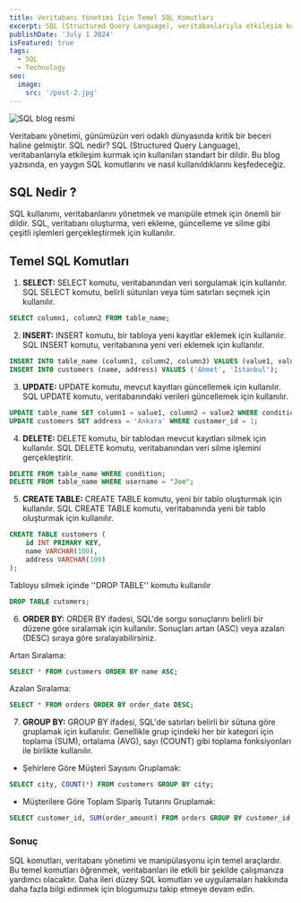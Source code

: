 ```yaml
---
title: Veritabanı Yönetimi İçin Temel SQL Komutları
excerpt: SQL (Structured Query Language), veritabanlarıyla etkileşim kurmak için kullanılan bir dildir. Veritabanı yönetimi ve veri manipülasyonu için standart bir dil olarak kabul edilir. SQL, veri sorgulama, veri ekleme, güncelleme ve silme gibi çeşitli işlemleri gerçekleştirmek için kullanılır.
publishDate: 'July 1 2024'
isFeatured: true
tags:
  - SQL
  - Technology
seo:
  image:
    src: '/post-2.jpg'
---
```


![SQL blog resmi](/post-2.jpg)


Veritabanı yönetimi, günümüzün veri odaklı dünyasında kritik bir beceri haline gelmiştir. SQL nedir? SQL (Structured Query Language), veritabanlarıyla etkileşim kurmak için kullanılan standart bir dildir. Bu blog yazısında, en yaygın SQL komutlarını ve nasıl kullanıldıklarını keşfedeceğiz.

## SQL Nedir ?

SQL kullanımı, veritabanlarını yönetmek ve manipüle etmek için önemli bir dildir. SQL, veritabanı oluşturma, veri ekleme, güncelleme ve silme gibi çeşitli işlemleri gerçekleştirmek için kullanılır.

## Temel SQL Komutları

1. **SELECT:** SELECT komutu, veritabanından veri sorgulamak için kullanılır. SQL SELECT komutu, belirli sütunları veya tüm satırları seçmek için kullanılır.

```sql
SELECT column1, column2 FROM table_name;

```

2. **INSERT:** INSERT komutu, bir tabloya yeni kayıtlar eklemek için kullanılır. SQL INSERT komutu, veritabanına yeni veri eklemek için kullanılır.

```sql
INSERT INTO table_name (column1, column2, column3) VALUES (value1, value2, value3);
INSERT INTO customers (name, address) VALUES ('Ahmet', 'İstanbul');


```

3. **UPDATE:** UPDATE komutu, mevcut kayıtları güncellemek için kullanılır. SQL UPDATE komutu, veritabanındaki verileri güncellemek için kullanılır.

```sql
UPDATE table_name SET column1 = value1, column2 = value2 WHERE condition;
UPDATE customers SET address = 'Ankara' WHERE customer_id = 1;

```

4. **DELETE:** DELETE komutu, bir tablodan mevcut kayıtları silmek için kullanılır. SQL DELETE komutu, veritabanından veri silme işlemini gerçekleştirir.

```sql
DELETE FROM table_name WHERE condition;
DELETE FROM table_name WHERE username = "Joe";

```

5. **CREATE TABLE:** CREATE TABLE komutu, yeni bir tablo oluşturmak için kullanılır. SQL CREATE TABLE komutu, veritabanında yeni bir tablo oluşturmak için kullanılır.

```sql
CREATE TABLE customers (
    id INT PRIMARY KEY,
    name VARCHAR(100),
    address VARCHAR(100)
);

```
Tabloyu silmek içinde ''DROP TABLE'' komutu kullanılır

```sql
DROP TABLE cutomers;

```

6. **ORDER BY:** ORDER BY ifadesi, SQL'de sorgu sonuçlarını belirli bir düzene göre sıralamak için kullanılır. Sonuçları artan (ASC) veya azalan (DESC) sıraya göre sıralayabilirsiniz.

Artan Sıralama:
```sql
SELECT * FROM customers ORDER BY name ASC;

```
Azalan Sıralama:
```sql
SELECT * FROM orders ORDER BY order_date DESC;

```


7. **GROUP BY:** GROUP BY ifadesi, SQL'de satırları belirli bir sütuna göre gruplamak için kullanılır. Genellikle grup içindeki her bir kategori için toplama (SUM), ortalama (AVG), sayı (COUNT) gibi toplama fonksiyonları ile birlikte kullanılır.

- Şehirlere Göre Müşteri Sayısını Gruplamak:

```sql
SELECT city, COUNT(*) FROM customers GROUP BY city;

```
- Müşterilere Göre Toplam Sipariş Tutarını Gruplamak:

```sql
SELECT customer_id, SUM(order_amount) FROM orders GROUP BY customer_id;
```




### Sonuç

SQL komutları, veritabanı yönetimi ve manipülasyonu için temel araçlardır. Bu temel komutları öğrenmek, veritabanları ile etkili bir şekilde çalışmanıza yardımcı olacaktır. Daha ileri düzey SQL komutları ve uygulamaları hakkında daha fazla bilgi edinmek için blogumuzu takip etmeye devam edin.


